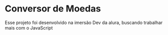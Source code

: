 # Conversor de Moedas
 Esse projeto foi desenvolvido na imersão Dev da alura, buscando trabalhar mais com o JavaScript
